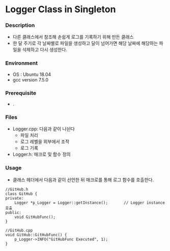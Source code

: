 # Logger Class in Singleton

### Description
* 다른 클래스에서 참조해 손쉽게 로그를 기록하기 위해 만든 클래스
* 한 달 주기로 각 날짜별로 파일을 생성하고 달이 넘어가면 해당 날짜에 해당하는 파일을 삭제하고 다시 생성한다.

### Environment
* OS : Ubuntu 18.04
* gcc version 7.5.0

### Prerequisite
* .

### Files
* Logger.cpp: 다음과 같이 나뉜다
  * 파일 처리
  * 로그 레벨을 외부에서 조작
  * 로그 기록
* Logger.h: 매크로 및 함수 정의

### Usage
* 클래스 헤더에서 다음과 같이 선언한 뒤 매크로를 통해 로그 함수를 호출한다.
```
//GitHub.h
class GitHub {
private:
    Logger *p_Logger = Logger::getInstance();       // Logger instance 호출
public:
    void GitHubFunc();
}

//GitHub.cpp
void GitHub::GitHubFunc() {
    p_Logger->INFO("GitHubFunc Executed", 1);
}

```
